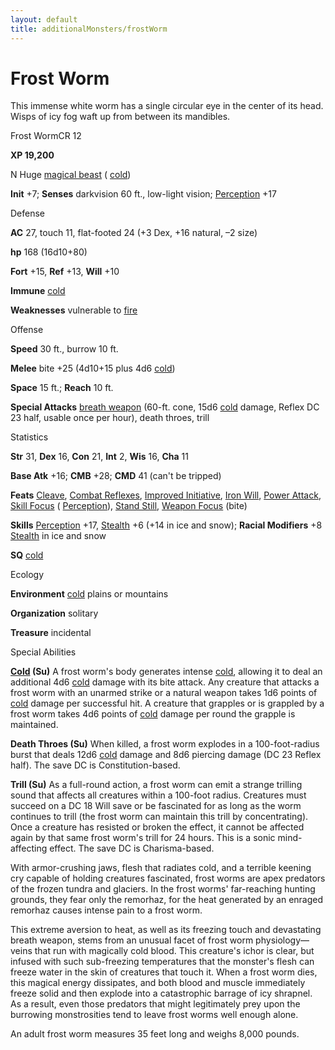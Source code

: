 ```yaml
---
layout: default
title: additionalMonsters/frostWorm
---
```

# Frost Worm

This immense white worm has a single circular eye in the center of its head. Wisps of icy fog waft up from between its mandibles.

Frost WormCR 12

**XP 19,200**

N Huge [magical beast](monsters/creatureTypes#_magical-beast) ( [cold](monsters/creatureTypes#_cold-subtype))

**Init** +7; **Senses** darkvision 60 ft., low-light vision; [Perception](additionalMonsters/../skills/perception#_perception) +17

Defense

**AC** 27, touch 11, flat-footed 24 (+3 Dex, +16 natural, –2 size)

**hp** 168 (16d10+80)

**Fort** +15, **Ref** +13, **Will** +10

**Immune** [cold](monsters/creatureTypes#_cold-subtype)

**Weaknesses** vulnerable to [fire](monsters/creatureTypes#_fire-subtype)

Offense

**Speed** 30 ft., burrow 10 ft.

**Melee** bite +25 (4d10+15 plus 4d6 [cold](monsters/creatureTypes#_cold-subtype))

**Space** 15 ft.; **Reach** 10 ft.

**Special Attacks** [breath weapon](monsters/universalMonsterRules#_breath-weapon) (60-ft. cone, 15d6 [cold](monsters/creatureTypes#_cold-subtype) damage, Reflex DC 23 half, usable once per hour), death throes, trill

Statistics

**Str** 31, **Dex** 16, **Con** 21, **Int** 2, **Wis** 16, **Cha** 11

**Base Atk** +16; **CMB** +28; **CMD** 41 (can't be tripped)

**Feats** [Cleave](additionalMonsters/../feats#_cleave), [Combat Reflexes](additionalMonsters/../feats#_combat-reflexes), [Improved Initiative](additionalMonsters/../feats#_improved-initiative), [Iron Will](additionalMonsters/../feats#_iron-will), [Power Attack](additionalMonsters/../feats#_power-attack), [Skill Focus](additionalMonsters/../feats#_skill-focus) ( [Perception](additionalMonsters/../skills/perception#_perception)), [Stand Still](additionalMonsters/../feats#_stand-still), [Weapon Focus](additionalMonsters/../feats#_weapon-focus) (bite)

**Skills** [Perception](additionalMonsters/../skills/perception#_perception) +17, [Stealth](additionalMonsters/../skills/stealth#_stealth) +6 (+14 in ice and snow); **Racial Modifiers** +8 [Stealth](additionalMonsters/../skills/stealth#_stealth) in ice and snow

**SQ** [cold](monsters/creatureTypes#_cold-subtype)

Ecology

**Environment** [cold](monsters/creatureTypes#_cold-subtype) plains or mountains

**Organization** solitary

**Treasure** incidental

Special Abilities

**[Cold](monsters/creatureTypes#_cold-subtype) (Su)** A frost worm's body generates intense [cold](monsters/creatureTypes#_cold-subtype), allowing it to deal an additional 4d6 [cold](monsters/creatureTypes#_cold-subtype) damage with its bite attack. Any creature that attacks a frost worm with an unarmed strike or a natural weapon takes 1d6 points of [cold](monsters/creatureTypes#_cold-subtype) damage per successful hit. A creature that grapples or is grappled by a frost worm takes 4d6 points of [cold](monsters/creatureTypes#_cold-subtype) damage per round the grapple is maintained.

**Death Throes (Su)** When killed, a frost worm explodes in a 100-foot-radius burst that deals 12d6 [cold](monsters/creatureTypes#_cold-subtype) damage and 8d6 piercing damage (DC 23 Reflex half). The save DC is Constitution-based.

**Trill (Su)** As a full-round action, a frost worm can emit a strange trilling sound that affects all creatures within a 100-foot radius. Creatures must succeed on a DC 18 Will save or be fascinated for as long as the worm continues to trill (the frost worm can maintain this trill by concentrating). Once a creature has resisted or broken the effect, it cannot be affected again by that same frost worm's trill for 24 hours. This is a sonic mind-affecting effect. The save DC is Charisma-based.

With armor-crushing jaws, flesh that radiates cold, and a terrible keening cry capable of holding creatures fascinated, frost worms are apex predators of the frozen tundra and glaciers. In the frost worms' far-reaching hunting grounds, they fear only the remorhaz, for the heat generated by an enraged remorhaz causes intense pain to a frost worm.

This extreme aversion to heat, as well as its freezing touch and devastating breath weapon, stems from an unusual facet of frost worm physiology—veins that run with magically cold blood. This creature's ichor is clear, but infused with such sub-freezing temperatures that the monster's flesh can freeze water in the skin of creatures that touch it. When a frost worm dies, this magical energy dissipates, and both blood and muscle immediately freeze solid and then explode into a catastrophic barrage of icy shrapnel. As a result, even those predators that might legitimately prey upon the burrowing monstrosities tend to leave frost worms well enough alone.

An adult frost worm measures 35 feet long and weighs 8,000 pounds.


